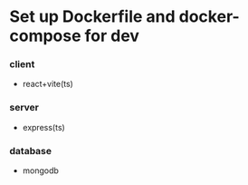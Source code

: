 # Set up Dockerfile and docker-compose for dev
### client
*  react+vite(ts)
### server
* express(ts)
### database
* mongodb

